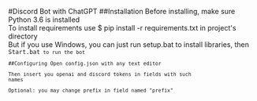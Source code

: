 #Discord Bot with ChatGPT
##Installation
Before installing, make sure Python 3.6 is installed  
To install requirements use $ pip install -r requirements.txt in project's directory  
But if you use Windows, you can just run setup.bat to install libraries, then <code>Start.bat<code> to run the bot  
##Configuring
Open config.json with any text editor  
Then insert you openai and discord tokens in fields with such names  
Optional: you may change prefix in field named "prefix"
